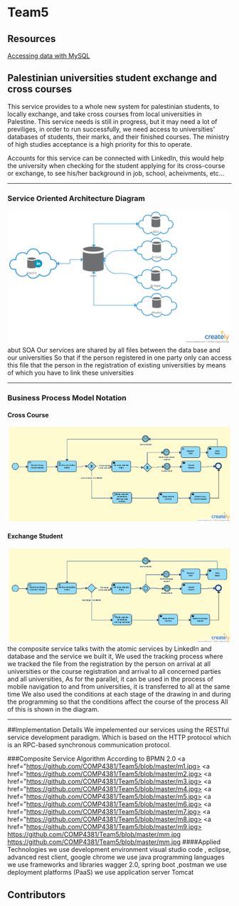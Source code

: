
# Team5

## Resources

<a href="https://spring.io/guides/gs/accessing-data-mysql/">Accessing data with MySQL</a>

## Palestinian universities student exchange and cross courses

This service provides to a whole new system for palestinian students, to locally exchange, and take cross courses from local universities in Palestine.
 This service needs is still in progress, but it may need a lot of previliges, in order to run successfully, we need access to universities' databases of students, their marks, and their finished courses. The ministry of high studies acceptance is a high priority for this to operate.

Accounts for this service can be connected with LinkedIn, this would help the university when checking for the student applying for its cross-course or exchange, to see his/her background in job, school, acheivments, etc...

---

### Service Oriented Architecture Diagram

<img src="assets/soa-diagram.png" title="soa"/>
 abut SOA  Our services are shared by all files between the data base and our universities
 So that if the person registered in one party only can access this file that the person in the registration of existing 
 universities by means of which you have to link these universities

---

### Business Process Model Notation

#### Cross Course

<img src="assets/bpmn-cross-course.png" title="bpmn2.0"/>

#### Exchange Student

<img src="assets/bpmn-exchange-student.png" title="bpmn 2.0"/>
the composite service talks twith the atomic services by LinkedIn and database and the service we built it,
We used the tracking process where we tracked the file from the registration by the person on arrival at all universities 
or the course registration and arrival to all concerned parties and all universities,
As for the parallel, it can be used in the process of mobile navigation to and from universities, 
it is transferred to all at the same time
We also used the conditions at each stage of the drawing in and during 
the programming so that the conditions affect the course of the process
All of this is shown in the diagram.

---
##Implementation Details
We impelemented our services using the RESTful service development paradigm. Which is based on the HTTP protocol which is an RPC-based synchronous communication protocol.

###Composite Service Algorithm According to BPMN 2.0
<a href="https://github.com/COMP4381/Team5/blob/master/mm.jpg"></a>
<a href="https://github.com/COMP4381/Team5/blob/master/m1.jpg></a>
<a href="https://github.com/COMP4381/Team5/blob/master/m2.jpg></a>
<a href="https://github.com/COMP4381/Team5/blob/master/m3.jpg></a>
<a href="https://github.com/COMP4381/Team5/blob/master/m4.jpg></a>
<a href="https://github.com/COMP4381/Team5/blob/master/m5.jpg></a>
<a href="https://github.com/COMP4381/Team5/blob/master/m6.jpg></a>
<a href="https://github.com/COMP4381/Team5/blob/master/m7.jpg></a>
<a href="https://github.com/COMP4381/Team5/blob/master/m8.jpg></a>
<a href="https://github.com/COMP4381/Team5/blob/master/m9.jpg></a>
https://github.com/COMP4381/Team5/blob/master/mm.jpg
https://github.com/COMP4381/Team5/blob/master/mm.jpg
####Applied Technologies
 we use development environment visual studio code , eclipse, advanced rest client, google chrome
 we use  java programming languages
 we use frameworks and libraries wagger 2.0, spring boot ,postman
 we use deployment platforms (PaaS)
 we use application server Tomcat
 
## Contributors
